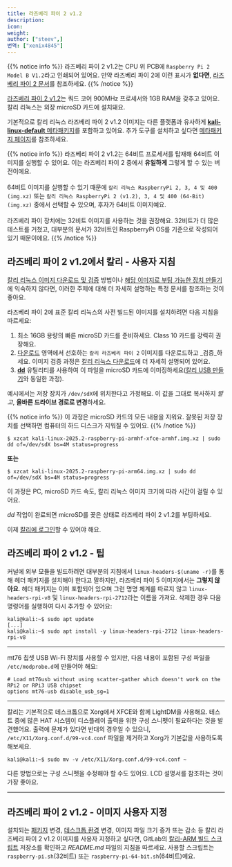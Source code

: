 ```yaml
---
title: 라즈베리 파이 2 v1.2
description:
icon:
weight:
author: ["steev",]
번역: ["xenix4845"]
---
```


{{% notice info %}}
라즈베리 파이 2 v1.2는 CPU 위 PCB에 `Raspberry Pi 2 Model B V1.2`라고 인쇄되어 있어요. 만약 라즈베리 파이 2에 이런 표시가 **없다면**, [라즈베리 파이 2 문서](/docs/arm/raspberry-pi-2/)를 참조하세요.
{{% /notice %}}

[라즈베리 파이 2 v1.2](https://www.raspberrypi.org/products/raspberry-pi-2-model-b/)는 쿼드 코어 900MHz 프로세서와 1GB RAM을 갖추고 있어요. 칼리 리눅스는 외장 microSD 카드에 설치돼요.

기본적으로 칼리 리눅스 라즈베리 파이 2 v1.2 이미지는 다른 플랫폼과 유사하게 [**kali-linux-default** 메타패키지](/docs/general-use/metapackages/)를 포함하고 있어요. 추가 도구를 설치하고 싶다면 [메타패키지 페이지](/docs/general-use/metapackages/)를 참조하세요.

{{% notice info %}}
라즈베리 파이 2 v1.2는 64비트 프로세서를 탑재해 64비트 이미지를 실행할 수 있어요. 이는 라즈베리 파이 2 중에서 **유일하게** 그렇게 할 수 있는 버전이에요.<br />
<br />
64비트 이미지를 실행할 수 있기 때문에 `칼리 리눅스 RaspberryPi 2, 3, 4 및 400 (img.xz)` 또는 `칼리 리눅스 RaspberryPi 2 (v1.2), 3, 4 및 400 (64-Bit) (img.xz)` 중에서 선택할 수 있으며, 후자가 64비트 이미지예요.<br />
<br />
라즈베리 파이 장치에는 32비트 이미지를 사용하는 것을 권장해요. 32비트가 더 많은 테스트를 거쳤고, 대부분의 문서가 32비트인 RaspberryPi OS를 기준으로 작성되어 있기 때문이에요.
{{% /notice %}}

## 라즈베리 파이 2 v1.2에서 칼리 - 사용자 지침

[칼리 리눅스 이미지 다운로드 및 검증](/docs/introduction/download-official-kali-linux-images/) 방법이나 [해당 이미지로 부팅 가능한 장치 만들기](/docs/usb/live-usb-install-with-windows/)에 익숙하지 않다면, 이러한 주제에 대해 더 자세히 설명하는 특정 문서를 참조하는 것이 좋아요.

라즈베리 파이 2에 표준 칼리 리눅스의 사전 빌드된 이미지를 설치하려면 다음 지침을 따르세요:

1. 최소 16GB 용량의 빠른 microSD 카드를 준비하세요. Class 10 카드를 강력히 권장해요.
2. [다운로드](/get-kali/) 영역에서 선호하는 `칼리 라즈베리 파이 2` 이미지를 다운로드하고 _검증_하세요. 이미지 검증 과정은 [칼리 리눅스 다운로드](/docs/introduction/download-official-kali-linux-images/)에 더 자세히 설명되어 있어요.
3. **[dd](https://manpages.debian.org/testing/coreutils/dd.1.en.html)** 유틸리티를 사용하여 이 파일을 microSD 카드에 이미징하세요([칼리 USB 만들기](/docs/usb/live-usb-install-with-windows/)와 동일한 과정).

예시에서는 저장 장치가 `/dev/sdX`에 위치한다고 가정해요. 이 값을 그대로 복사하지 _말고_, **올바른 드라이브 경로로 변경**하세요.

{{% notice info %}}
이 과정은 microSD 카드의 모든 내용을 지워요. 잘못된 저장 장치를 선택하면 컴퓨터의 하드 디스크가 지워질 수 있어요.
{{% /notice %}}

```console
$ xzcat kali-linux-2025.2-raspberry-pi-armhf-xfce-armhf.img.xz | sudo dd of=/dev/sdX bs=4M status=progress
```

**또는**

```console
$ xzcat kali-linux-2025.2-raspberry-pi-arm64.img.xz | sudo dd of=/dev/sdX bs=4M status=progress
```

이 과정은 PC, microSD 카드 속도, 칼리 리눅스 이미지 크기에 따라 시간이 걸릴 수 있어요.

_dd_ 작업이 완료되면 microSD를 꽂은 상태로 라즈베리 파이 2 v1.2를 부팅하세요.

이제 [칼리에 로그인](/docs/introduction/default-credentials/)할 수 있어야 해요.

## 라즈베리 파이 2 v1.2 - 팁

커널에 외부 모듈을 빌드하려면 대부분의 지침에서 `linux-headers-$(uname -r)`를 통해 헤더 패키지를 설치해야 한다고 말하지만, 라즈베리 파이 5 이미지에서는 **그렇지 않아요**. 헤더 패키지는 이미 포함되어 있으며 그런 명명 체계를 따르지 않고 `linux-headers-rpi-v8` 및 `linux-headers-rpi-2712`라는 이름을 가져요. 삭제한 경우 다음 명령어를 실행하여 다시 추가할 수 있어요:

```console
kali@kali:~$ sudo apt update
[...]
kali@kali:~$ sudo apt install -y linux-headers-rpi-2712 linux-headers-rpi-v8
```

- - -

mt76 칩셋 USB Wi-Fi 장치를 사용할 수 있지만, 다음 내용이 포함된 구성 파일을 `/etc/modprobe.d`에 만들어야 해요:

```plaintext
# Load mt76usb without using scatter-gather which doesn't work on the RPi2 or RPi3 USB chipset
options mt76-usb disable_usb_sg=1
```

- - -

칼리는 기본적으로 데스크톱으로 Xorg에서 XFCE와 함께 LightDM을 사용해요. 테스트 중에 많은 HAT 시스템이 디스플레이 출력을 위한 구성 스니펫이 필요하다는 것을 발견했어요. 출력에 문제가 있다면 반대의 경우일 수 있으니, `/etc/X11/Xorg.conf.d/99-vc4.conf` 파일을 제거하고 Xorg가 기본값을 사용하도록 해보세요.

```console
kali@kali:~$ sudo mv -v /etc/X11/Xorg.conf.d/99-vc4.conf ~
```

다른 방법으로는 구성 스니펫을 수정해야 할 수도 있어요. LCD 설명서를 참조하는 것이 가장 좋아요.

- - -

## 라즈베리 파이 2 v1.2 - 이미지 사용자 지정

설치되는 [패키지](/docs/general-use/metapackages/) 변경, [데스크톱 환경](/docs/general-use/switching-desktop-environments/) 변경, 이미지 파일 크기 증가 또는 감소 등 칼리 라즈베리 파이 2 v1.2 이미지를 사용자 지정하고 싶다면, GitLab의 [칼리-ARM 빌드 스크립트](https://gitlab.com/kalilinux/build-scripts/kali-arm) 저장소를 확인하고 _README.md_ 파일의 지침을 따르세요. 사용할 스크립트는 `raspberry-pi.sh`(32비트) 또는 `raspberry-pi-64-bit.sh`(64비트)예요.
